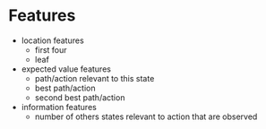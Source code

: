 

# Features

- location features
    - first four
    - leaf
- expected value features
    - path/action relevant to this state
    - best path/action 
    - second best path/action
- information features
    - number of others states relevant to action that are observed